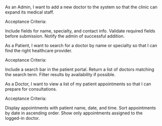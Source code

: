 As an Admin, I want to add a new doctor to the system so that the clinic can expand its medical staff.

Acceptance Criteria:

Include fields for name, specialty, and contact info.
Validate required fields before submission.
Notify the admin of successful addition.


As a Patient, I want to search for a doctor by name or specialty so that I can find the right healthcare provider.

Acceptance Criteria:

Include a search bar in the patient portal.
Return a list of doctors matching the search term.
Filter results by availability if possible.

As a Doctor, I want to view a list of my patient appointments so that I can prepare for consultations.

Acceptance Criteria:

Display appointments with patient name, date, and time.
Sort appointments by date in ascending order.
Show only appointments assigned to the logged-in doctor.
